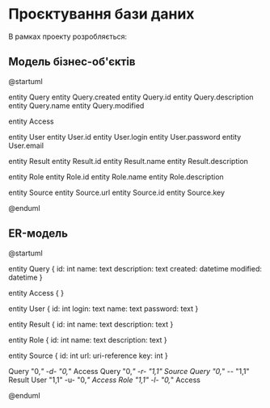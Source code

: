 # Проєктування бази даних

В рамках проекту розробляється: 
## Модель бізнес-об'єктів 

@startuml

entity Query
entity Query.created
entity Query.id
entity Query.description
entity Query.name
entity Query.modified

entity Access

entity User
entity User.id
entity User.login
entity User.password
entity User.email

entity Result
entity Result.id
entity Result.name
entity Result.description

entity Role
entity Role.id
entity Role.name
entity Role.description

entity Source
entity Source.url
entity Source.id
entity Source.key

@enduml

## ER-модель

@startuml 

entity Query {
  id: int
  name: text
  description: text
  created: datetime
  modified: datetime
  }

entity Access { }

entity User {
id: int
login: text
name: text
password: text
}

entity Result {
id: int
name: text
description: text
}

entity Role {
id: int
name: text
description: text
}

entity Source {
id: int
url: uri-reference
key: int
}

Query "0,*" -d- "0,*" Access 
Query "0,*" -r- "1,1" Source 
Query "0,*" -- "1,1" Result 
User "1,1" -u- "0,*" Access 
Role "1,1" -l- "0,*" Access

@enduml


